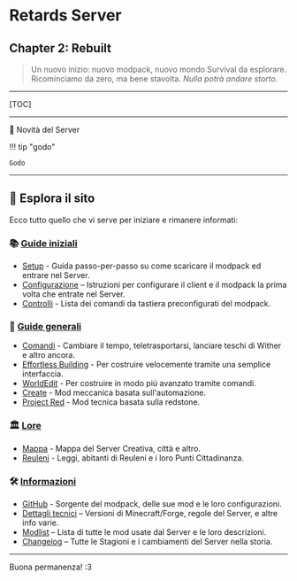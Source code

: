 # **Retards Server**

## **Chapter 2: Rebuilt**

> Un nuovo inizio: nuovo modpack, nuovo mondo Survival da esplorare. Ricominciamo da zero, ma bene stavolta. _Nulla potrà andare storto._

---

[TOC]

---

📰 Novità del Server

!!! tip "godo"

    Godo

---

## 🔗 **Esplora il sito**

Ecco tutto quello che vi serve per iniziare e rimanere informati:

### 📚 **[Guide iniziali](getting-started)**

- [Setup](getting-started/setup) - Guida passo-per-passo su come scaricare il modpack ed entrare nel Server.
- [Configurazione](getting-started/config) – Istruzioni per configurare il client e il modpack la prima volta che entrate nel Server.
- [Controlli](getting-started/controls) - Lista dei comandi da tastiera preconfigurati del modpack.

### 📝 **[Guide generali](guides)**

- [Comandi](guides/commands) - Cambiare il tempo, teletrasportarsi, lanciare teschi di Wither e altro ancora.
- [Effortless Building](guides/effortless-building) - Per costruire velocemente tramite una semplice interfaccia.
- [WorldEdit](guides/worldedit) - Per costruire in modo piú avanzato tramite comandi.
- [Create](guides/create) - Mod meccanica basata sull'automazione.
- [Project Red](guides/project-red) - Mod tecnica basata sulla redstone.

### 🏛️ **[Lore](lore)**

- [Mappa](lore/map) - Mappa del Server Creativa, città e altro.
- [Reuleni](lore/reuleni) - Leggi, abitanti di Reuleni e i loro Punti Cittadinanza.

### 🛠️ **[Informazioni](info)**

- [GitHub](https://github.com/retards-server/RetatdsServer) - Sorgente del modpack, delle sue mod e le loro configurazioni.
- [Dettagli tecnici](info/details) – Versioni di Minecraft/Forge, regole del Server, e altre info varie.
- [Modlist](info/modlist) – Lista di tutte le mod usate dal Server e le loro descrizioni.
- [Changelog](info/changelog) – Tutte le Stagioni e i cambiamenti del Server nella storia.

---

Buona permanenza! :3

